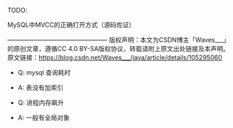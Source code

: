 

TODO:

MySQL中MVCC的正确打开方式（源码佐证）

————————————————
版权声明：本文为CSDN博主「Waves___」的原创文章，遵循CC 4.0 BY-SA版权协议，转载请附上原文出处链接及本声明。
原文链接：https://blog.csdn.net/Waves___/java/article/details/105295060


- Q: mysql 查询耗时
- A: 表没有加索引

- Q: 进程内存飙升
- A: 一般有全局对象



